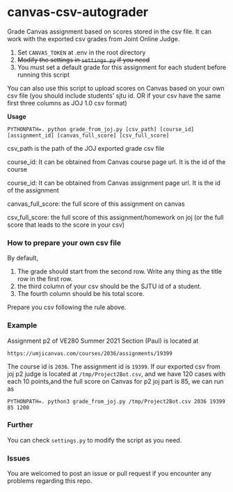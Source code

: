 # canvas-csv-autograder
Grade Canvas assignment based on scores stored in the csv file. It can work with the exported csv grades from Joint Online Judge.

1. Set `CANVAS_TOKEN` at .env in the root directory
2. <del>Modify the settings in `settings.py` if you need</del>
3. You must set a default grade for this assignment for each student before running this script

You can also use this script to upload scores on Canvas based on your own csv file (you should include students' sjtu id. OR if your csv have the same first three columns as JOJ 1.0 csv format)

**Usage**
~~~shell script
PYTHONPATH=. python grade_from_joj.py [csv_path] [course_id] [assignment_id] [canvas_full_score] [csv_full_score]
~~~

csv_path is the path of the JOJ exported grade csv file

course_id: It can be obtained from Canvas course page url. It is the id of the course

course_id: It can be obtained from Canvas assignment page url. It is the id of the assignment

canvas_full_score: the full score of this assignment on canvas

csv_full_score: the full score of this assignment/homework on joj (or the full score that leads to the score in your csv)

### How to prepare your own csv file
By default, 
1. The grade should start from the second row. Write any thing as the title row in the first row.
2. the third column of your csv should be the SJTU id of a student. 
3. The fourth column should be his total score.

Prepare you csv following the rule above.

### Example
Assignment p2 of VE280 Summer 2021 Section (Paul) is located at
~~~
https://umjicanvas.com/courses/2036/assignments/19399
~~~

The course id is `2036`. The assignment id is `19399`.
If our exported csv from joj p2 judge is located at `/tmp/Project2Bot.csv`, and we have 120 cases with each 10 points,and the full score on Canvas for p2 joj part is 85, we can run as
~~~
PYTHONPATH=. python3 grade_from_joj.py /tmp/Project2Bot.csv 2036 19399 85 1200
~~~

### Further
You can check `settings.py` to modify the script as you need.

### Issues
You are welcomed to post an issue or pull request if you encounter any problems regarding this repo.